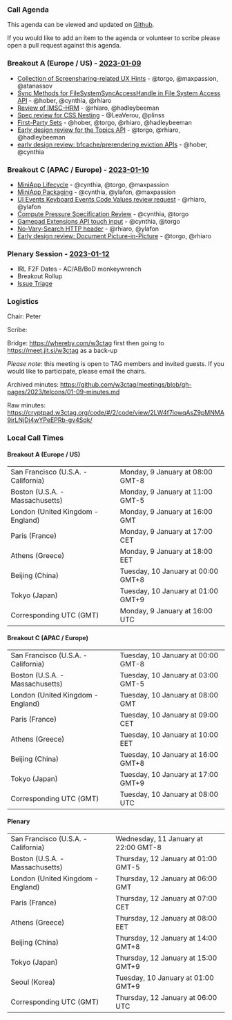 ### Call Agenda

This agenda can be viewed and updated on [Github](https://github.com/w3ctag/meetings/blob/gh-pages/2023/telcons/01-09-agenda.md).

If you would like to add an item to the agenda or volunteer to scribe please open a pull request against this agenda.

### Breakout A (Europe / US) - [2023-01-09](https://www.timeanddate.com/worldclock/converter.html?iso=20230109T160000&p1=224&p2=43&p3=136&p4=195&p5=26&p6=33&p7=248&p8=235)

* [Collection of Screensharing-related UX Hints](https://github.com/w3ctag/design-reviews/issues/744) - @torgo, @maxpassion, @atanassov
* [Sync Methods for FileSystemSyncAccessHandle in File System Access API](https://github.com/w3ctag/design-reviews/issues/772) - @hober, @cynthia, @rhiaro
* [Review of IMSC-HRM](https://github.com/w3ctag/design-reviews/issues/788) - @rhiaro, @hadleybeeman
* [Spec review for CSS Nesting](https://github.com/w3ctag/design-reviews/issues/791) - @LeaVerou, @plinss
* [First-Party Sets](https://github.com/w3ctag/design-reviews/issues/342) - @hober, @torgo, @rhiaro, @hadleybeeman
* [Early design review for the Topics API](https://github.com/w3ctag/design-reviews/issues/726) - @torgo, @rhiaro, @hadleybeeman
* [early design review: bfcache/prerendering eviction APIs](https://github.com/w3ctag/design-reviews/issues/786) - @hober, @cynthia

### Breakout C (APAC / Europe) - [2023-01-10](https://www.timeanddate.com/worldclock/converter.html?iso=20230110T080000&p1=224&p2=43&p3=136&p4=195&p5=26&p6=33&p7=248&p8=235)

* [MiniApp Lifecycle](https://github.com/w3ctag/design-reviews/issues/523) - @cynthia, @torgo, @maxpassion
* [MiniApp Packaging](https://github.com/w3ctag/design-reviews/issues/762) - @cynthia, @ylafon, @maxpassion
* [UI Events Keyboard Events Code Values review request](https://github.com/w3ctag/design-reviews/issues/790) - @rhiaro, @ylafon
* [Compute Pressure Specification Review](https://github.com/w3ctag/design-reviews/issues/795) - @cynthia, @torgo
* [Gamepad Extensions API touch input](https://github.com/w3ctag/design-reviews/issues/799) - @cynthia, @torgo
* [No-Vary-Search HTTP header](https://github.com/w3ctag/design-reviews/issues/797) - @rhiaro, @ylafon
* [Early design review: Document Picture-in-Picture](https://github.com/w3ctag/design-reviews/issues/798) - @torgo, @rhiaro

### Plenary Session - [2023-01-12](https://www.timeanddate.com/worldclock/converter.html?iso=20230112T060000&p1=224&p2=43&p3=136&p4=195&p5=26&p6=33&p7=248&p8=235)

* IRL F2F Dates - AC/AB/BoD monkeywrench
* Breakout Rollup
* [Issue Triage](https://github.com/w3ctag/design-reviews/issues?q=is%3Aissue+is%3Aopen+label%3A%22Progress%3A+untriaged%22)

### Logistics

Chair: Peter

Scribe:

Bridge: https://whereby.com/w3ctag first then going to https://meet.jit.si/w3ctag as a back-up

*Please note*: this meeting is open to TAG members and invited guests. If you would like to participate, please email the chairs.

Archived minutes: https://github.com/w3ctag/meetings/blob/gh-pages/2023/telcons/01-09-minutes.md

Raw minutes: https://cryptpad.w3ctag.org/code/#/2/code/view/2LW4f7iowqAsZ9pMNMA9irLNjDj4wYPeEPRb-gv4Sqk/


### Local Call Times

#### Breakout A (Europe / US)

<table>
<tr><td> San Francisco (U.S.A. - California) <td> Monday, 9 January at 08:00 GMT-8</td></tr>
<tr><td> Boston (U.S.A. - Massachusetts) <td> Monday, 9 January at 11:00 GMT-5</td></tr>
<tr><td> London (United Kingdom - England) <td> Monday, 9 January at 16:00 GMT</td></tr>
<tr><td> Paris (France) <td> Monday, 9 January at 17:00 CET</td></tr>
<tr><td> Athens (Greece) <td> Monday, 9 January at 18:00 EET</td></tr>
<tr><td> Beijing (China) <td> Tuesday, 10 January at 00:00 GMT+8</td></tr>
<tr><td> Tokyo (Japan) <td> Tuesday, 10 January at 01:00 GMT+9</td></tr>
<tr><td> Corresponding UTC (GMT) <td> Monday, 9 January at 16:00 UTC</td></tr>
</table>

#### Breakout C (APAC / Europe)

<table>
<tr><td> San Francisco (U.S.A. - California) <td> Tuesday, 10 January at 00:00 GMT-8</td></tr>
<tr><td> Boston (U.S.A. - Massachusetts) <td> Tuesday, 10 January at 03:00 GMT-5</td></tr>
<tr><td> London (United Kingdom - England) <td> Tuesday, 10 January at 08:00 GMT</td></tr>
<tr><td> Paris (France) <td> Tuesday, 10 January at 09:00 CET</td></tr>
<tr><td> Athens (Greece) <td> Tuesday, 10 January at 10:00 EET</td></tr>
<tr><td> Beijing (China) <td> Tuesday, 10 January at 16:00 GMT+8</td></tr>
<tr><td> Tokyo (Japan) <td> Tuesday, 10 January at 17:00 GMT+9</td></tr>
<tr><td> Corresponding UTC (GMT) <td> Tuesday, 10 January at 08:00 UTC</td></tr>
</table>

#### Plenary

<table>
<tr><td> San Francisco (U.S.A. - California) <td> Wednesday, 11 January at 22:00 GMT-8</td></tr>
<tr><td> Boston (U.S.A. - Massachusetts) <td> Thursday, 12 January at 01:00 GMT-5</td></tr>
<tr><td> London (United Kingdom - England) <td> Thursday, 12 January at 06:00 GMT</td></tr>
<tr><td> Paris (France) <td> Thursday, 12 January at 07:00 CET</td></tr>
<tr><td> Athens (Greece) <td> Thursday, 12 January at 08:00 EET</td></tr>
<tr><td> Beijing (China) <td> Thursday, 12 January at 14:00 GMT+8</td></tr>
<tr><td> Tokyo (Japan) <td> Thursday, 12 January at 15:00 GMT+9</td></tr>
<tr><td> Seoul (Korea) <td> Tuesday, 10 January at 01:00 GMT+9</td></tr>
<tr><td> Corresponding UTC (GMT) <td> Thursday, 12 January at 06:00 UTC</td></tr>
</table>
